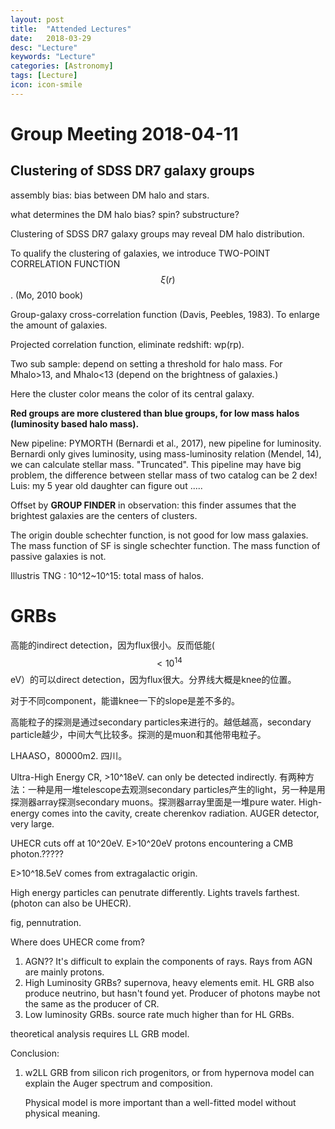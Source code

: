 ```yaml
---
layout: post
title:  "Attended Lectures"
date:   2018-03-29
desc: "Lecture"
keywords: "Lecture"
categories: [Astronomy]
tags: [Lecture]
icon: icon-smile
---
```


# Group Meeting 2018-04-11

## Clustering of SDSS DR7 galaxy groups

assembly bias: bias between DM halo and stars.

what determines the DM halo bias? spin? substructure?

Clustering of SDSS DR7 galaxy groups may reveal DM halo distribution.

To qualify the clustering of galaxies, we introduce TWO-POINT CORRELATION FUNCTION $$\xi(r)$$. (Mo, 2010 book)

Group-galaxy cross-correlation function (Davis, Peebles, 1983). To enlarge the amount of galaxies.

Projected correlation function, eliminate redshift: wp(rp).

Two sub sample: depend on setting a threshold for halo mass. For Mhalo>13, and Mhalo<13 (depend on the brightness of galaxies.)

Here the cluster color means the color of its central galaxy.

**Red groups are more clustered than blue groups, for low mass halos (luminosity based halo mass).**

New pipeline: PYMORTH (Bernardi et al., 2017), new pipeline for luminosity. Bernardi only gives luminosity, using mass-luminosity relation (Mendel, 14), we can calculate stellar mass. "Truncated". This pipeline may have big problem, the difference between stellar mass of two catalog can be 2 dex! Luis: my 5 year old daughter can figure out .....

Offset by **GROUP FINDER** in observation: this finder assumes that the brightest galaxies are the centers of clusters.

The origin double schechter function, is not good for low mass galaxies. The mass function of SF is single schechter function. The mass function of passive galaxies is not.



Illustris TNG : 10^12~10^15: total mass of halos.



# GRBs

高能的indirect detection，因为flux很小。反而低能($$<10^{14}$$ eV）的可以direct detection，因为flux很大。分界线大概是knee的位置。

对于不同component，能谱knee一下的slope是差不多的。

高能粒子的探测是通过secondary particles来进行的。越低越高，secondary particle越少，中间大气比较多。探测的是muon和其他带电粒子。

LHAASO，80000m2. 四川。

Ultra-High Energy CR, >10^18eV. can only be detected indirectly. 有两种方法：一种是用一堆telescope去观测secondary particles产生的light，另一种是用探测器array探测secondary muons。探测器array里面是一堆pure water. High-energy comes into the cavity, create cherenkov radiation. AUGER detector, very large.



UHECR cuts off at 10^20eV. E>10^20eV protons encountering a CMB photon.?????



E>10^18.5eV comes from extragalactic origin.

High energy particles can penutrate differently. Lights travels farthest. (photon can also be UHECR).



fig, pennutration.



Where does UHECR come from?

1.  AGN?? It's difficult to explain the components of rays. Rays from AGN are mainly protons.
2. High Luminosity GRBs? supernova, heavy elements emit. HL GRB also produce neutrino, but hasn't found yet.  Producer of photons maybe not the same as the producer of CR.
3. Low luminosity GRBs. source rate much higher than for HL GRBs. 



theoretical analysis requires LL GRB model.



Conclusion:

1. w2LL GRB from silicon rich progenitors, or from hypernova model can explain the Auger spectrum and composition. 

   Physical model is more important than a well-fitted model without physical meaning.


